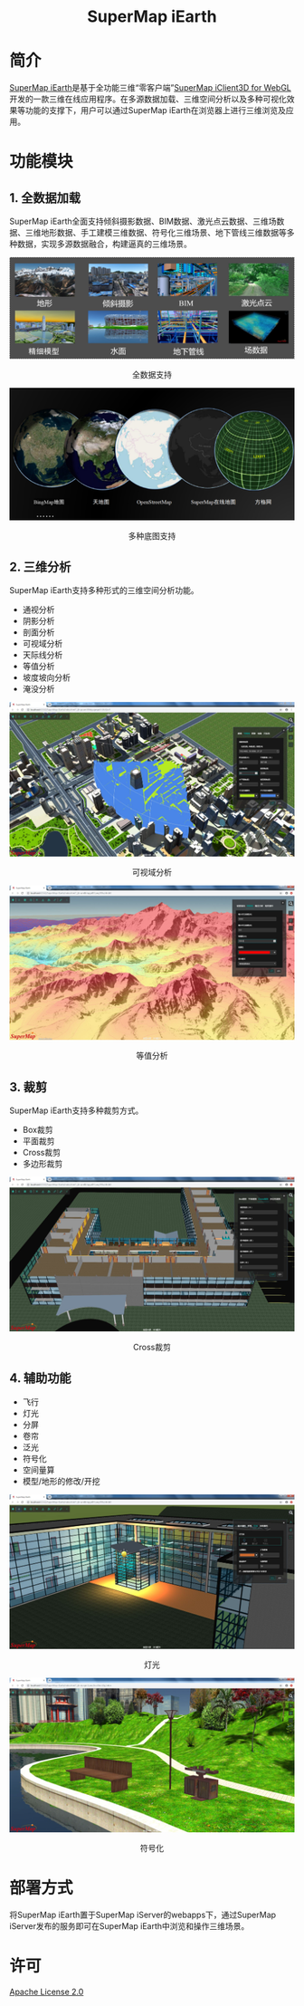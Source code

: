 # <center>SuperMap iEarth</center>

# 简介
[SuperMap iEarth](http://www.supermapol.com/earth/)是基于全功能三维“零客户端”[SuperMap iClient3D for WebGL](http://support.supermap.com.cn:8090/webgl/examples/examples.html)开发的一款三维在线应用程序。在多源数据加载、三维空间分析以及多种可视化效果等功能的支撑下，用户可以通过SuperMap iEarth在浏览器上进行三维浏览及应用。

# 功能模块

## 1. 全数据加载

SuperMap iEarth全面支持倾斜摄影数据、BIM数据、激光点云数据、三维场数据、三维地形数据、手工建模三维数据、符号化三维场景、地下管线三维数据等多种数据，实现多源数据融合，构建逼真的三维场景。


![](./images/docImages/dataSupport.jpg)
<center>全数据支持</center>

![](./images/docImages/baseLayers.jpg)
<center>多种底图支持</center>


## 2. 三维分析
SuperMap iEarth支持多种形式的三维空间分析功能。

- 通视分析
- 阴影分析
- 剖面分析
- 可视域分析
- 天际线分析
- 等值分析
- 坡度坡向分析
- 淹没分析


![](./images/docImages/viewshed.JPG)
<center>可视域分析</center>

![](./images/docImages/isoheight.JPG)
<center>等值分析</center>

## 3. 裁剪

SuperMap iEarth支持多种裁剪方式。

- Box裁剪
- 平面裁剪
- Cross裁剪
- 多边形裁剪

![](./images/docImages/CrossClip.JPG)
<center>Cross裁剪</center>
    
## 4. 辅助功能

- 飞行
- 灯光
- 分屏
- 卷帘
- 泛光
- 符号化
- 空间量算
- 模型/地形的修改/开挖

![](./images/docImages/lightSource.JPG)
<center>灯光</center>

![](./images/docImages/symbol.JPG)
<center>符号化</center>

# 部署方式

将SuperMap iEarth置于SuperMap iServer的webapps下，通过SuperMap iServer发布的服务即可在SuperMap iEarth中浏览和操作三维场景。

# 许可

[Apache License 2.0](https://github.com/SuperMap/SuperMap-iEarth/blob/master/LICENSE)

